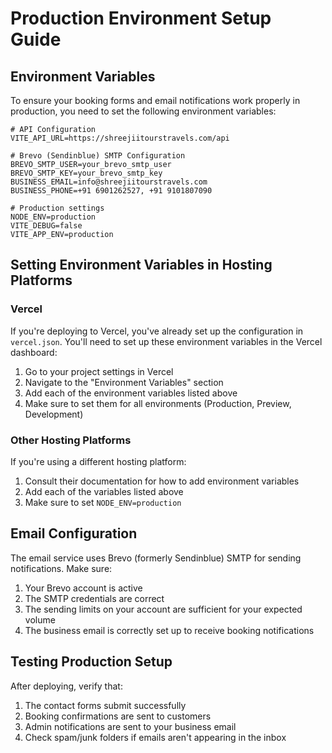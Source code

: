 # Production Environment Setup Guide

## Environment Variables

To ensure your booking forms and email notifications work properly in production, you need to set the following environment variables:

```
# API Configuration
VITE_API_URL=https://shreejiitourstravels.com/api

# Brevo (Sendinblue) SMTP Configuration
BREVO_SMTP_USER=your_brevo_smtp_user
BREVO_SMTP_KEY=your_brevo_smtp_key
BUSINESS_EMAIL=info@shreejiitourstravels.com
BUSINESS_PHONE=+91 6901262527, +91 9101807090

# Production settings
NODE_ENV=production
VITE_DEBUG=false
VITE_APP_ENV=production
```

## Setting Environment Variables in Hosting Platforms

### Vercel

If you're deploying to Vercel, you've already set up the configuration in `vercel.json`. You'll need to set up these environment variables in the Vercel dashboard:

1. Go to your project settings in Vercel
2. Navigate to the "Environment Variables" section
3. Add each of the environment variables listed above
4. Make sure to set them for all environments (Production, Preview, Development)

### Other Hosting Platforms

If you're using a different hosting platform:

1. Consult their documentation for how to add environment variables
2. Add each of the variables listed above
3. Make sure to set `NODE_ENV=production`

## Email Configuration

The email service uses Brevo (formerly Sendinblue) SMTP for sending notifications. Make sure:

1. Your Brevo account is active
2. The SMTP credentials are correct
3. The sending limits on your account are sufficient for your expected volume
4. The business email is correctly set up to receive booking notifications

## Testing Production Setup

After deploying, verify that:

1. The contact forms submit successfully
2. Booking confirmations are sent to customers
3. Admin notifications are sent to your business email
4. Check spam/junk folders if emails aren't appearing in the inbox
